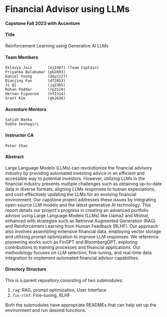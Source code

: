# Financial Advisor using LLMs

#### Capstone Fall 2023 with Accenture

#### Title
Reinforcement Learning using Generative AI LLMs

#### Team Members 
```
Eklavya Jain       (ej2487) (Team Captain)
Priyanka Balakumar (pb2893)
Daniel Young       (day2127)
Dianjing Fan       (df2853)
Ji Qi              (jq2365)
Rohan Poddar       (rp3119)
Hernan Figueroa    (hf2314)
Grant Kim          (gk2636)
```
#### Accenture Mentors
```
Satish Banka
Subha Seshagiri
```
#### Instructor CA
```
Peter Chao
```

#### Abstract

Large Language Models (LLMs) can revolutionize the financial advisory industry by providing automated investing advice in an efficient and accessible way to potential investors. However, utilizing LLMs in the financial industry presents multiple challenges such as obtaining up-to-date data in diverse formats, aligning LLMs responses to human expectations, and cost-effectively updating the LLMs for an evolving financial environment. Our capstone project addresses these issues by integrating open-source LLM models and the latest generative AI technology. This report details our project's progress in creating an advanced portfolio advisor using Large Language Models (LLMs) like Llama2 and Mistral, enhanced with strategies such as Retrieval Augmented Generation (RAG) and Reinforcement Learning from Human Feedback (RLHF). Our approach also involves assembling extensive financial data, employing vector storage and utilizing prompt optimization to improve LLM responses. We reference pioneering works such as FinGPT and BloombergGPT, exploring contributions to training processes and financial applications. Our methodology focuses on LLM selection, fine-tuning, and real-time data integration to implement automated financial advisor capabilities.

#### Directory Structure

This is a parent repository consisting of two submodules:
1. `rag`: RAG, prompt optimization, User Interface
2. `fin-rlhf`: Fine-tuning, RLHF

Both the submodules have appropriate READMEs that can help set up the environment and run desired functions.

